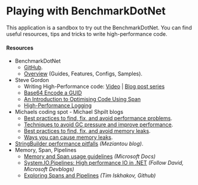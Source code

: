 # Playing with BenchmarkDotNet
This application is a sandbox to try out the BenchmarkDotNet. You can find useful resources, tips and tricks to write high-performance code.

#### Resources
- BenchmarkDotNet
  - [GitHub](https://github.com/dotnet/BenchmarkDotNet).
  - [Overview](https://benchmarkdotnet.org/articles/overview.html) (Guides, Features, Configs, Samples).
- Steve Gordon
  - Writing High-Performance code: [Video](https://www.youtube.com/watch?v=NVWQRbqcXJ4) | [Blog post series](https://www.stevejgordon.co.uk/writing-high-performance-csharp-and-dotnet-code)
  - [Base64 Encode a GUID](https://www.stevejgordon.co.uk/using-high-performance-dotnetcore-csharp-techniques-to-base64-encode-a-guid)
  - [An Introduction to Optimising Code Using Span](https://www.stevejgordon.co.uk/an-introduction-to-optimising-code-using-span-t)
  - [High-Performance Logging](https://www.stevejgordon.co.uk/high-performance-logging-in-net-core)
- Michaels coding spot - Michael Shpilt blogs
  - [Best practices to find, fix, and avoid performance problems](https://michaelscodingspot.com/performance-problems-in-csharp-dotnet/).
  - [Techniques to avoid GC pressure and improve performance](https://michaelscodingspot.com/avoid-gc-pressure/).
  - [Best practices to find, fix, and avoid memory leaks](https://michaelscodingspot.com/find-fix-and-avoid-memory-leaks-in-c-net-8-best-practices/).
  - [Ways you can cause memory leaks](https://michaelscodingspot.com/ways-to-cause-memory-leaks-in-dotnet/).
- [StringBuilder performance pitfalls](https://www.meziantou.net/stringbuilder-performance-pitfalls.htm) *(Meziantou blog)*.
- Memory, Span, Pipelines
  - [Memory and Span usage guidelines](https://docs.microsoft.com/en-us/dotnet/standard/memory-and-spans/memory-t-usage-guidelines) *(Microsoft Docs)*
  - [System.IO.Pipelines: High performance IO in .NET](https://devblogs.microsoft.com/dotnet/system-io-pipelines-high-performance-io-in-net) *(Follow David, Microsoft Devblogs)*
  - [Exploring Spans and Pipelines](https://github.com/timiskhakov/timiskhakov.github.io/blob/master/posts/exploring-spans-and-pipelines.md) *(Tim Iskhakov, Github)*
